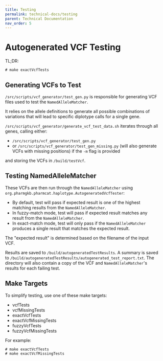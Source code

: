 ```yaml
---
title: Testing
permalink: technical-docs/testing
parent: Technical Documentation
nav_order: 5
---
```

# Autogenerated VCF Testing

TL;DR:

```commandline
# make exactVcfTests
```

## Generating VCFs to Test

`/src/scripts/vcf_generator/test_gen.py` is responsible for generating VCF files used to test the `NamedAlleleMatcher`.  

It relies on the allele definitions to generate all possible combinations of variations that will lead to specific diplotype calls for a single gene.

`/src/scripts/vcf_generator/generate_vcf_test_data.sh` iterates through all genes, calling either:

* `/src/scripts/vcf_generator/test_gen.py`
* or `/src/scripts/vcf_generator/test_gen_missing.py` (will also generate VCFs with missing positions) if the `-m` flag is provided

and storing the VCFs in `/build/testVcf`.


## Testing NamedAlleleMatcher

These VCFs are then run through the `NamedAlleleMatcher` using `org.pharmgkb.pharmcat.haplotype.AutogeneratedVcfTester`:

* By default, test will pass if expected result is one of the highest matching results from the `NamedAlleleMatcher`.
* In fuzzy-match mode, test will pass if expected result matches any result from the `NamedAlleleMatcher`.
* In exact-match mode, test will only pass if the `NamedAlleleMatcher` produces a single result that matches the expected result.

The "expected result" is determined based on the filename of the input VCF.

Results are saved to `/build/autogeneratedTestResults`.  A summary is saved to `/build/autogeneratedTestResults/autogenerated_test_report.txt`.  The directory will also contain a copy of the VCF and `NamedAlleleMatcher`'s results for each failing test.


## Make Targets

To simplify testing, use one of these make targets:

* vcfTests
* vcfMissingTests
* exactVcfTests
* exactVcfMissingTests
* fuzzyVcfTests
* fuzzyVcfMissingTests

For example:

```commandline
# make exactVcfTests
# make exactVcfMissingTests
```
